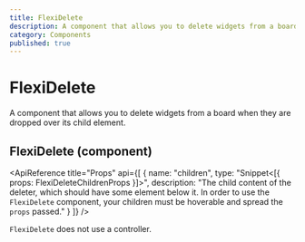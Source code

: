 ```yaml
---
title: FlexiDelete
description: A component that allows you to delete widgets from a board when they are dropped over its child element.
category: Components
published: true
---
```


<script lang="ts">
    import ApiReference from '$lib/components/docs/api-reference.svelte';
</script>

# FlexiDelete

A component that allows you to delete widgets from a board when they are dropped over its child element.

## FlexiDelete (component)

<ApiReference title="Props" api={[
{
name: "children",
type: "Snippet<[{ props: FlexiDeleteChildrenProps }]>",
description: "The child content of the deleter, which should have some element below it. In order to use the `FlexiDelete` component, your children must be hoverable and spread the `props` passed."
}
]} />

`FlexiDelete` does not use a controller.
